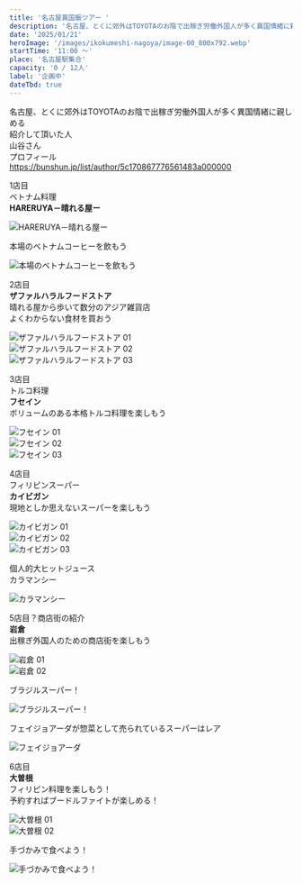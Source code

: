```yaml
---
title: '名古屋異国飯ツアー '
description: '名古屋、とくに郊外はTOYOTAのお陰で出稼ぎ労働外国人が多く異国情緒に親しめる'
date: '2025/01/21'
heroImage: '/images/ikokumeshi-nagoya/image-00_800x792.webp'
startTime: '11:00 〜'
place: '名古屋駅集合'
capacity: '0 / 12人'
label: '企画中'
dateTbd: true
---
```


名古屋、とくに郊外はTOYOTAのお陰で出稼ぎ労働外国人が多く異国情緒に親しめる  
紹介して頂いた人  
山谷さん  
プロフィール  
https://bunshun.jp/list/author/5c170867776561483a000000  

1店目  
ベトナム料理  
**HARERUYA－晴れる屋ー**

![HARERUYA－晴れる屋ー ](/images/ikokumeshi-nagoya/image-00_800x792.webp)

本場のベトナムコーヒーを飲もう

![本場のベトナムコーヒーを飲もう](/images/ikokumeshi-nagoya/image-01_800x853.webp)  

2店目  
**ザファルハラルフードストア**  
晴れる屋から歩いて数分のアジア雑貨店  
よくわからない食材を買おう

![ザファルハラルフードストア 01](/images/ikokumeshi-nagoya/image-02_800x529.webp)  
![ザファルハラルフードストア 02](/images/ikokumeshi-nagoya/image-03_800x708.webp)  
![ザファルハラルフードストア 03](/images/ikokumeshi-nagoya/image-04_800x1077.webp)  

3店目  
トルコ料理  
**フセイン**  
ボリュームのある本格トルコ料理を楽しもう

![フセイン 01](/images/ikokumeshi-nagoya/image-05_800x850.webp)  
![フセイン 02](/images/ikokumeshi-nagoya/image-06_800x1066.webp)  
![フセイン 03](/images/ikokumeshi-nagoya/image-07_800x600.webp)  

4店目  
フィリピンスーパー  
**カイビガン**  
現地としか思えないスーパーを楽しもう

![カイビガン 01](/images/ikokumeshi-nagoya/image-08_800x600.webp)  
![カイビガン 02](/images/ikokumeshi-nagoya/image-09_800x600.webp)  
![カイビガン 03](/images/ikokumeshi-nagoya/image-10_800x600.webp)

個人的大ヒットジュース  
カラマンシー

![カラマンシー](/images/ikokumeshi-nagoya/image-11_800x1066.webp)  

5店目？商店街の紹介  
**岩倉**  
出稼ぎ外国人のための商店街を楽しもう

![岩倉 01](/images/ikokumeshi-nagoya/image-12_800x1066.webp)  
![岩倉 02](/images/ikokumeshi-nagoya/image-13_800x1066.webp)

ブラジルスーパー！

![ブラジルスーパー！](/images/ikokumeshi-nagoya/image-14_800x1066.webp)

フェイジョアーダが惣菜として売られているスーパーはレア

![フェイジョアーダ](/images/ikokumeshi-nagoya/image-15_800x1066.webp)  

6店目  
**大曽根**  
フィリピン料理を楽しもう！  
予約すればブードルファイトが楽しめる！  

![大曽根 01](/images/ikokumeshi-nagoya/image-16_800x1066.webp)  
![大曽根 02](/images/ikokumeshi-nagoya/image-17_800x1066.webp)  

手づかみで食べよう！

![手づかみで食べよう！](/images/ikokumeshi-nagoya/image-18_800x600.webp)  
